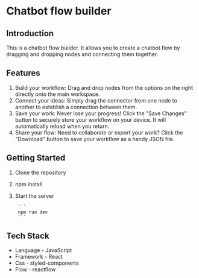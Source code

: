 # Chatbot flow builder

## Introduction

This is a chatbot flow builder. It allows you to create a chatbot flow by dragging and dropping nodes and connecting them together.

## Features

1. Build your workflow: Drag and drop nodes from the options on the right directly onto the main workspace.
2. Connect your ideas: Simply drag the connector from one node to another to establish a connection between them.
3. Save your work: Never lose your progress! Click the "Save Changes" button to securely store your workflow on your device. It will automatically reload when you return.
4. Share your flow: Need to collaborate or export your work? Click the "Download" button to save your workflow as a handy JSON file.

## Getting Started

1. Clone the repository

2. npm install
    

3. Start the server
    
        ```
        npm run dev
        ```

## Tech Stack

- Language - JavaScript
- Framework - React
- Css - styled-components
- Flow - reactflow
